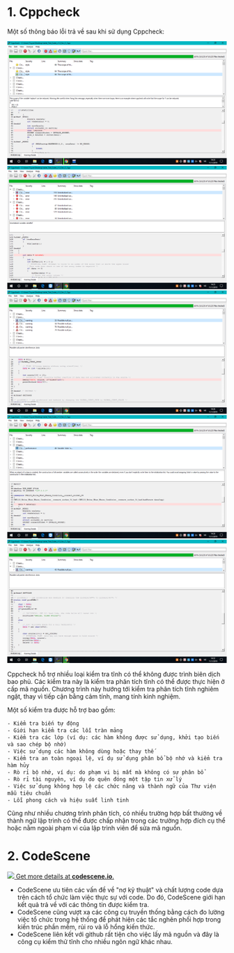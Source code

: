 # 1. Cppcheck
Một số thông báo lỗi trả về sau khi sử dụng Cppcheck:

<img src="check1.png">

<img src="check2.png">

<img src="check3.png">

<img src="check4.png">

<img src="check5.png">


Cppcheck hỗ trợ nhiều loại kiểm tra tĩnh có thể không được trình biên dịch bao phủ. Các kiểm tra này là kiểm tra phân tích tĩnh có thể được thực hiện ở cấp mã nguồn. Chương trình này hướng tới kiểm tra phân tích tĩnh nghiêm ngặt, thay vì tiếp cận bằng cảm tính, mang tính kinh nghiệm.

Một số kiểm tra được hỗ trợ bao gồm:

    - Kiểm tra biến tự động
    - Giới hạn kiểm tra các lỗi tràn mảng
    - Kiểm tra các lớp (ví dụ: các hàm không được sử dụng, khởi tạo biến và sao chép bộ nhớ)
    - Việc sử dụng các hàm không dùng hoặc thay thế
    - Kiểm tra an toàn ngoại lệ, ví dụ sử dụng phân bổ bộ nhớ và kiểm tra hàm hủy
    - Rò rỉ bộ nhớ, ví dụ: do phạm vi bị mất mà không có sự phân bổ
    - Rò rỉ tài nguyên, ví dụ do quên đóng một tập tin xử lý
    - Việc sử dụng không hợp lệ các chức năng và thành ngữ của Thư viện mẫu tiêu chuẩn
    - Lỗi phong cách và hiệu suất linh tinh

Cũng như nhiều chương trình phân tích, có nhiều trường hợp bất thường về thành ngữ lập trình có thể được chấp nhận trong các trường hợp đích cụ thể hoặc nằm ngoài phạm vi của lập trình viên để sửa mã nguồn.

# 2. CodeScene

[![](https://codescene.io/projects/5870/status.svg) Get more details at **codescene.io**.](https://codescene.io/projects/5870/jobs/16598/results)

- CodeScene ưu tiên các vấn đề về "nợ kỹ thuật" và chất lượng code dựa trên cách tổ chức làm việc thực sự với code. Do đó, CodeScene giới hạn kết quả trả về với các thông tin được kiểm tra.
- CodeScene cũng vượt xa các công cụ truyền thống bằng cách đo lường việc tổ chức trong hệ thống để phát hiện các tắc nghẽn phối hợp trong kiến trúc phần mềm, rủi ro  và lỗ hổng kiến thức.
- CodeScene liên kết với github rất tiện cho việc lấy mã nguồn và đây là công cụ kiểm thử tĩnh cho nhiều ngôn ngữ khác nhau.
